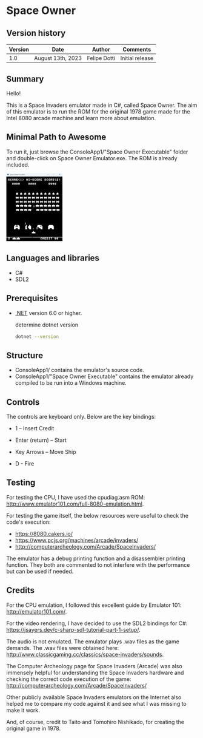 # Space Owner

## Version history

Version|Date|Author|Comments
-------|----|----|--------
1.0|August 13th, 2023|Felipe Dotti|Initial release

## Summary

Hello!

This is a Space Invaders emulator made in C#, called Space Owner. The aim of this emulator is to run the ROM for the original 1978 game made for the Intel 8080 arcade machine and learn more about emulation.

## Minimal Path to Awesome

To run it, just browse the ConsoleApp1/"Space Owner Executable" folder and double-click on Space Owner Emulator.exe. The ROM is already included.

![Tab Personal SSO QuickstartGif](GitAssets/SpaceOwner.gif)  

## Languages and libraries

- C#
- SDL2

## Prerequisites

* [.NET](https://dotnet.microsoft.com/en-us/download) version 6.0 or higher.

  determine dotnet version
  ```bash
  dotnet --version
  ```

## Structure

- ConsoleApp1/ contains the emulator's source code.
- ConsoleApp1/"Space Owner Executable" contains the emulator already compiled to be run into a Windows machine.

## Controls

The controls are keyboard only. Below are the key bindings:


- 1 – Insert Credit

- Enter (return) – Start

- Key Arrows – Move Ship

- D - Fire

## Testing

For testing the CPU, I have used the cpudiag.asm ROM: http://www.emulator101.com/full-8080-emulation.html.

For testing the game itself, the below resources were useful to check the code's execution:

- https://8080.cakers.io/
- https://www.pcjs.org/machines/arcade/invaders/
- http://computerarcheology.com/Arcade/SpaceInvaders/

The emulator has a debug printing function and a disassembler printing function. They both are commented to not interfere with the performance but can be used if needed.

## Credits


For the CPU emulation, I followed this excellent guide by Emulator 101: http://emulator101.com/.

For the video rendering, I have decided to use the SDL2 bindings for C#: https://jsayers.dev/c-sharp-sdl-tutorial-part-1-setup/.

The audio is not emulated. The emulator plays .wav files as the game demands. The .wav files were obtained here: http://www.classicgaming.cc/classics/space-invaders/sounds.

The Computer Archeology page for Space Invaders (Arcade) was also immensely helpful for understanding the Space Invaders hardware and checking the correct code execution of the game: http://computerarcheology.com/Arcade/SpaceInvaders/

Other publicly available Space Invaders emulators on the Internet also helped me to compare my code against it and see what I was missing to make it work.

And, of course, credit to Taito and Tomohiro Nishikado, for creating the original game in 1978.
